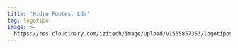 ```yaml
---
title: 'Hidro Fontes, Lda'
tag: logotipo
image: >-
  https://res.cloudinary.com/izitech/image/upload/v1555857353/logotipos/HidroFontes.png
---
```


